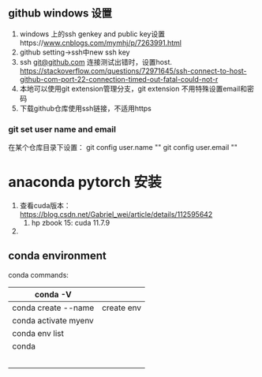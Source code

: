 

## github windows 设置

1. windows 上的ssh genkey and public key设置https://www.cnblogs.com/mymhj/p/7263991.html
2. github setting->ssh中new ssh key
3. ssh git@github.com 连接测试出错时，设置host. https://stackoverflow.com/questions/72971645/ssh-connect-to-host-github-com-port-22-connection-timed-out-fatal-could-not-r
4. 本地可以使用git extension管理分支，git extension 不用特殊设置email和密码
5. 下载github仓库使用ssh链接，不适用https

### git set user name and email
在某个仓库目录下设置：
git config user.name ""
git config user.email ""

# anaconda pytorch 安装

1. 查看cuda版本：https://blog.csdn.net/Gabriel_wei/article/details/112595642
   1. hp zbook 15: cuda 11.7.9
2. 



## conda environment

conda commands:

| conda -V                     |            |
| ---------------------------- | ---------- |
| conda create --name <my-env> | create env |
| conda activate myenv         |            |
| conda env list               |            |
| conda                        |            |
|                              |            |
|                              |            |
|                              |            |
|                              |            |
|                              |            |

